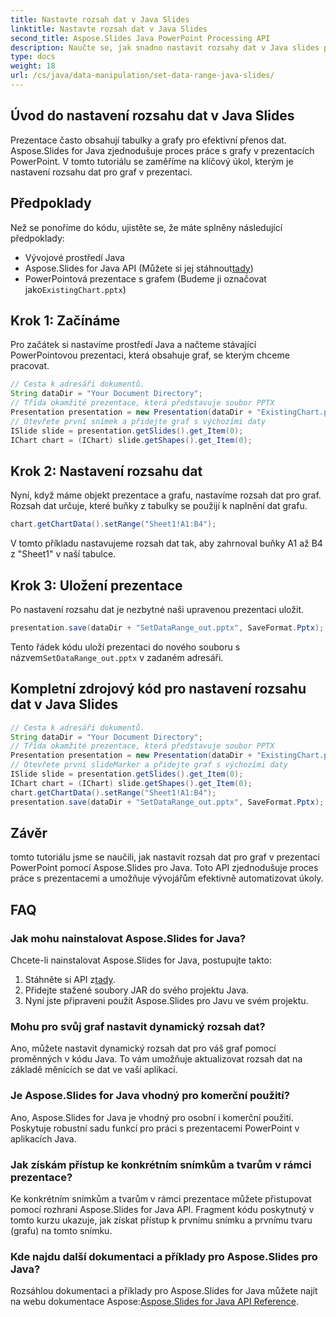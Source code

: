 ```yaml
---
title: Nastavte rozsah dat v Java Slides
linktitle: Nastavte rozsah dat v Java Slides
second_title: Aspose.Slides Java PowerPoint Processing API
description: Naučte se, jak snadno nastavit rozsahy dat v Java slides pomocí Aspose.Slides for Java. Vytvářejte dynamické prezentace založené na datech pomocí tohoto podrobného průvodce.
type: docs
weight: 18
url: /cs/java/data-manipulation/set-data-range-java-slides/
---
```


## Úvod do nastavení rozsahu dat v Java Slides

Prezentace často obsahují tabulky a grafy pro efektivní přenos dat. Aspose.Slides for Java zjednodušuje proces práce s grafy v prezentacích PowerPoint. V tomto tutoriálu se zaměříme na klíčový úkol, kterým je nastavení rozsahu dat pro graf v prezentaci.

## Předpoklady

Než se ponoříme do kódu, ujistěte se, že máte splněny následující předpoklady:

- Vývojové prostředí Java
-  Aspose.Slides for Java API (Můžete si jej stáhnout[tady](https://releases.aspose.com/slides/java/))
-  PowerPointová prezentace s grafem (Budeme ji označovat jako`ExistingChart.pptx`)

## Krok 1: Začínáme

Pro začátek si nastavíme prostředí Java a načteme stávající PowerPointovou prezentaci, která obsahuje graf, se kterým chceme pracovat.

```java
// Cesta k adresáři dokumentů.
String dataDir = "Your Document Directory";
// Třída okamžité prezentace, která představuje soubor PPTX
Presentation presentation = new Presentation(dataDir + "ExistingChart.pptx");
// Otevřete první snímek a přidejte graf s výchozími daty
ISlide slide = presentation.getSlides().get_Item(0);
IChart chart = (IChart) slide.getShapes().get_Item(0);
```

## Krok 2: Nastavení rozsahu dat

Nyní, když máme objekt prezentace a grafu, nastavíme rozsah dat pro graf. Rozsah dat určuje, které buňky z tabulky se použijí k naplnění dat grafu.

```java
chart.getChartData().setRange("Sheet1!A1:B4");
```

V tomto příkladu nastavujeme rozsah dat tak, aby zahrnoval buňky A1 až B4 z "Sheet1" v naší tabulce.

## Krok 3: Uložení prezentace

Po nastavení rozsahu dat je nezbytné naši upravenou prezentaci uložit.

```java
presentation.save(dataDir + "SetDataRange_out.pptx", SaveFormat.Pptx);
```

 Tento řádek kódu uloží prezentaci do nového souboru s názvem`SetDataRange_out.pptx` v zadaném adresáři.

## Kompletní zdrojový kód pro nastavení rozsahu dat v Java Slides

```java
// Cesta k adresáři dokumentů.
String dataDir = "Your Document Directory";
// Třída okamžité prezentace, která představuje soubor PPTX
Presentation presentation = new Presentation(dataDir + "ExistingChart.pptx");
// Otevřete první slideMarker a přidejte graf s výchozími daty
ISlide slide = presentation.getSlides().get_Item(0);
IChart chart = (IChart) slide.getShapes().get_Item(0);
chart.getChartData().setRange("Sheet1!A1:B4");
presentation.save(dataDir + "SetDataRange_out.pptx", SaveFormat.Pptx);
```

## Závěr

tomto tutoriálu jsme se naučili, jak nastavit rozsah dat pro graf v prezentaci PowerPoint pomocí Aspose.Slides pro Java. Toto API zjednodušuje proces práce s prezentacemi a umožňuje vývojářům efektivně automatizovat úkoly.

## FAQ

### Jak mohu nainstalovat Aspose.Slides for Java?

Chcete-li nainstalovat Aspose.Slides for Java, postupujte takto:

1.  Stáhněte si API z[tady](https://releases.aspose.com/slides/java/).
2. Přidejte stažené soubory JAR do svého projektu Java.
3. Nyní jste připraveni použít Aspose.Slides pro Javu ve svém projektu.

### Mohu pro svůj graf nastavit dynamický rozsah dat?

Ano, můžete nastavit dynamický rozsah dat pro váš graf pomocí proměnných v kódu Java. To vám umožňuje aktualizovat rozsah dat na základě měnících se dat ve vaší aplikaci.

### Je Aspose.Slides for Java vhodný pro komerční použití?

Ano, Aspose.Slides for Java je vhodný pro osobní i komerční použití. Poskytuje robustní sadu funkcí pro práci s prezentacemi PowerPoint v aplikacích Java.

### Jak získám přístup ke konkrétním snímkům a tvarům v rámci prezentace?

Ke konkrétním snímkům a tvarům v rámci prezentace můžete přistupovat pomocí rozhraní Aspose.Slides for Java API. Fragment kódu poskytnutý v tomto kurzu ukazuje, jak získat přístup k prvnímu snímku a prvnímu tvaru (grafu) na tomto snímku.

### Kde najdu další dokumentaci a příklady pro Aspose.Slides pro Java?

 Rozsáhlou dokumentaci a příklady pro Aspose.Slides for Java můžete najít na webu dokumentace Aspose:[Aspose.Slides for Java API Reference](https://reference.aspose.com/slides/java/).